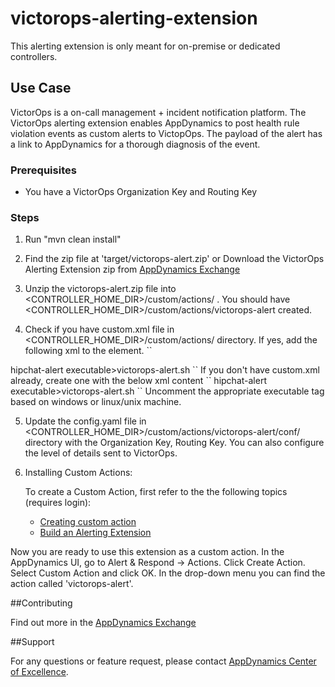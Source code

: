 victorops-alerting-extension
============================
This alerting extension is only meant for on-premise or dedicated controllers.

## Use Case
VictorOps is a on-call management + incident notification platform. The VictorOps alerting extension enables AppDynamics to post health rule violation events as custom alerts to VictopOps. The payload of the alert has a link to AppDynamics for a thorough diagnosis of the event.

### Prerequisites

- You have a VictorOps Organization Key and Routing Key

### Steps

1. Run "mvn clean install"

2. Find the zip file at 'target/victorops-alert.zip' or Download the VictorOps Alerting Extension zip from [AppDynamics Exchange](http://community.appdynamics.com/t5/AppDynamics-eXchange/idb-p/extensions)

3. Unzip the victorops-alert.zip file into <CONTROLLER_HOME_DIR>/custom/actions/ . You should have  <CONTROLLER_HOME_DIR>/custom/actions/victorops-alert created.  

4. Check if you have custom.xml file in <CONTROLLER_HOME_DIR>/custom/actions/ directory. If yes, add the following xml to the <custom-actions> element.
  ``
  <action>
		  <type>hipchat-alert</type>
      <!-- For Linux/Unix *.sh -->
 		  executable>victorops-alert.sh</executable 
      <!-- For windows *.bat -->
 		  <!--<executable>victorops-alert.bat</executable>-->
 	</action>
  ``
  If you don't have custom.xml already, create one with the below xml content
  ``
    <custom-actions>
      <action>
  		  <type>hipchat-alert</type>
        <!-- For Linux/Unix *.sh -->
   		  executable>victorops-alert.sh</executable 
        <!-- For windows *.bat -->
   		  <!--<executable>victorops-alert.bat</executable>-->
 	    </action>
    </custom-actions>
  ``
  Uncomment the appropriate executable tag based on windows or linux/unix machine.

5. Update the config.yaml file in <CONTROLLER_HOME_DIR>/custom/actions/victorops-alert/conf/ directory with the Organization Key, Routing Key. You can also configure the level of details sent to VictorOps.


8. Installing Custom Actions:

      To create a Custom Action, first refer to the the following topics (requires login):
      * [Creating custom action](http://docs.appdynamics.com/display/PRO13S/Custom+Actions)
      * [Build an Alerting Extension](http://docs.appdynamics.com/display/PRO13S/Build+an+Alerting+Extension)

Now you are ready to use this extension as a custom action. In the AppDynamics UI, go to Alert & Respond -> Actions. Click Create Action. Select Custom Action and click OK. In the drop-down menu you can find the action called 'victorops-alert'.

##Contributing

Find out more in the [AppDynamics Exchange](http://community.appdynamics.com/t5/AppDynamics-eXchange/idb-p/extensions)

##Support

For any questions or feature request, please contact [AppDynamics Center of Excellence](mailto:ace-request@appdynamics.com).


